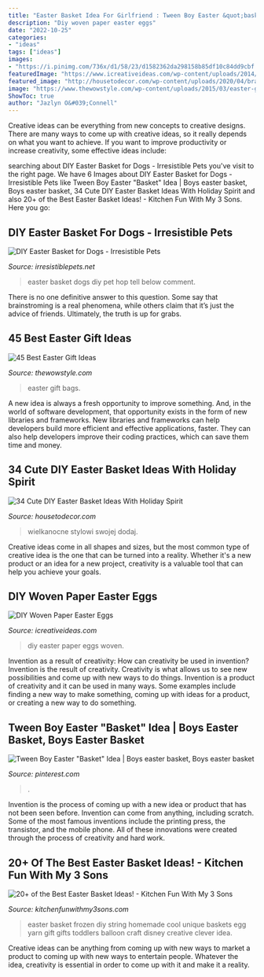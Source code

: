 ```yaml
---
title: "Easter Basket Idea For Girlfriend : Tween Boy Easter &quot;basket&quot; Idea"
description: "Diy woven paper easter eggs"
date: "2022-10-25"
categories:
- "ideas"
tags: ["ideas"]
images:
- "https://i.pinimg.com/736x/d1/58/23/d1582362da298158b85df10c84dd9cbf.jpg"
featuredImage: "https://www.icreativeideas.com/wp-content/uploads/2014/04/DIY-Woven-Paper-Easter-Eggs-1.jpg"
featured_image: "http://housetodecor.com/wp-content/uploads/2020/04/branches-easter-basket-ideas.jpg"
image: "https://www.thewowstyle.com/wp-content/uploads/2015/03/easter-gift-bags.jpeg"
ShowToc: true
author: "Jazlyn O&#039;Connell"
---
```



Creative ideas can be everything from new concepts to creative designs. There are many ways to come up with creative ideas, so it really depends on what you want to achieve. If you want to improve productivity or increase creativity, some effective ideas include:

	

		
searching about DIY Easter Basket for Dogs - Irresistible Pets you've visit to the right page. We have 6 Images about DIY Easter Basket for Dogs - Irresistible Pets like Tween Boy Easter &quot;Basket&quot; Idea | Boys easter basket, Boys easter basket, 34 Cute DIY Easter Basket Ideas With Holiday Spirit and also 20+ of the Best Easter Basket Ideas! - Kitchen Fun With My 3 Sons. Here you go:
		
    
## DIY Easter Basket For Dogs - Irresistible Pets

<img loading=lazy src="https://irresistiblepets.net/wp-content/uploads/2014/04/How-To-Make-an-Easter-Basket-for-Dogs.png" onerror="this.onerror=null;this.src='https://tse1.mm.bing.net/th?id=OIP.NPIlemjSHGlmeXeq_xBCCwHaLG&amp;pid=15.1';" alt="DIY Easter Basket for Dogs - Irresistible Pets">

_Source: irresistiblepets.net_

>easter basket dogs diy pet hop tell below comment. 

	

There is no one definitive answer to this question. Some say that brainstroming is a real phenomena, while others claim that it’s just the advice of friends. Ultimately, the truth is up for grabs.

    
## 45 Best Easter Gift Ideas

<img loading=lazy src="https://www.thewowstyle.com/wp-content/uploads/2015/03/easter-gift-bags.jpeg" onerror="this.onerror=null;this.src='https://tse2.mm.bing.net/th?id=OIP.RyJ7VOMiB_3uO-rHsILYZAHaLH&amp;pid=15.1';" alt="45 Best Easter Gift Ideas">

_Source: thewowstyle.com_

>easter gift bags. 

	

A new idea is always a fresh opportunity to improve something. And, in the world of software development, that opportunity exists in the form of new libraries and frameworks. New libraries and frameworks can help developers build more efficient and effective applications, faster. They can also help developers improve their coding practices, which can save them time and money.

    
## 34 Cute DIY Easter Basket Ideas With Holiday Spirit

<img loading=lazy src="http://housetodecor.com/wp-content/uploads/2020/04/branches-easter-basket-ideas.jpg" onerror="this.onerror=null;this.src='https://tse1.mm.bing.net/th?id=OIP.sT0i1iEfwtlTkLE9diV1nwHaKp&amp;pid=15.1';" alt="34 Cute DIY Easter Basket Ideas With Holiday Spirit">

_Source: housetodecor.com_

>wielkanocne stylowi swojej dodaj. 

	

Creative ideas come in all shapes and sizes, but the most common type of creative idea is the one that can be turned into a reality. Whether it's a new product or an idea for a new project, creativity is a valuable tool that can help you achieve your goals.

    
## DIY Woven Paper Easter Eggs

<img loading=lazy src="https://www.icreativeideas.com/wp-content/uploads/2014/04/DIY-Woven-Paper-Easter-Eggs-1.jpg" onerror="this.onerror=null;this.src='https://tse4.mm.bing.net/th?id=OIP.nqk8mlkdf6105kOm_97BuwHaHa&amp;pid=15.1';" alt="DIY Woven Paper Easter Eggs">

_Source: icreativeideas.com_

>diy easter paper eggs woven. 

	

Invention as a result of creativity: How can creativity be used in invention?
Invention is the result of creativity. Creativity is what allows us to see new possibilities and come up with new ways to do things. Invention is a product of creativity and it can be used in many ways. Some examples include finding a new way to make something, coming up with ideas for a product, or creating a new way to do something.

    
## Tween Boy Easter &quot;Basket&quot; Idea | Boys Easter Basket, Boys Easter Basket

<img loading=lazy src="https://i.pinimg.com/736x/d1/58/23/d1582362da298158b85df10c84dd9cbf.jpg" onerror="this.onerror=null;this.src='https://tse3.mm.bing.net/th?id=OIP.NmdECCA_mQOzvlN55r4QSAHaLH&amp;pid=15.1';" alt="Tween Boy Easter &quot;Basket&quot; Idea | Boys easter basket, Boys easter basket">

_Source: pinterest.com_

>. 

	

Invention is the process of coming up with a new idea or product that has not been seen before. Invention can come from anything, including scratch. Some of the most famous inventions include the printing press, the transistor, and the mobile phone. All of these innovations were created through the process of creativity and hard work.

    
## 20+ Of The Best Easter Basket Ideas! - Kitchen Fun With My 3 Sons

<img loading=lazy src="https://kitchenfunwithmy3sons.com/wp-content/uploads/2017/03/the-best-easter-basket-ideas-15.jpg" onerror="this.onerror=null;this.src='https://tse1.mm.bing.net/th?id=OIP._Q9SSHy60rfX8SQ1T3za-QHaJ8&amp;pid=15.1';" alt="20+ of the Best Easter Basket Ideas! - Kitchen Fun With My 3 Sons">

_Source: kitchenfunwithmy3sons.com_

>easter basket frozen diy string homemade cool unique baskets egg yarn gift gifts toddlers balloon craft disney creative clever idea. 

	

Creative ideas can be anything from coming up with new ways to market a product to coming up with new ways to entertain people. Whatever the idea, creativity is essential in order to come up with it and make it a reality.

